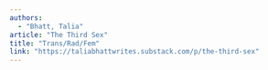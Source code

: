 ```yaml
---
authors:
  - "Bhatt, Talia"
article: "The Third Sex"
title: "Trans/Rad/Fem"
link: "https://taliabhattwrites.substack.com/p/the-third-sex"
---
```

